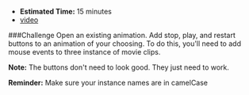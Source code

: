 * **Estimated Time:** 15 minutes
* [video](http://www.youtube.com/watch?v=BMvQ3wBbe0w)

###Challenge
Open an existing animation. Add stop, play, and restart buttons to an animation of your choosing. To do this, you'll need to add mouse events to three instance of movie clips.

**Note:** The buttons don't need to look good. They just need to work.

**Reminder:** Make sure your instance names are in camelCase